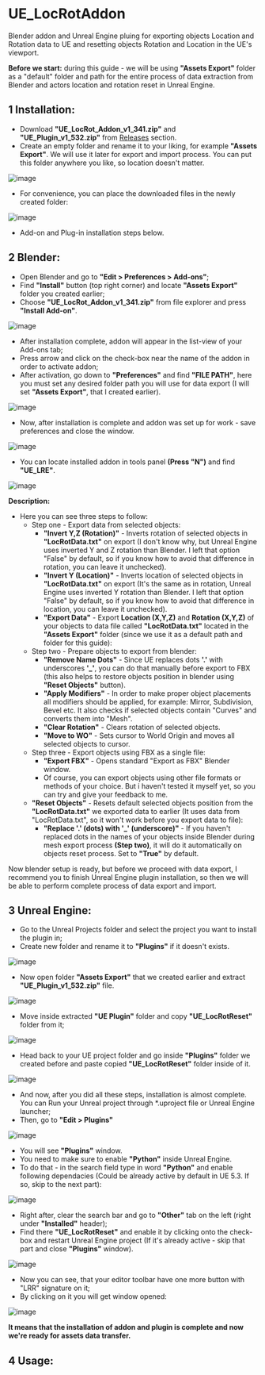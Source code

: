 # UE_LocRotAddon
Blender addon and Unreal Engine pluing for exporting objects Location and Rotation data to UE and resetting objects Rotation and Location in the UE's viewport.

**Before we start:** during this guide - we will be using **"Assets Export"** folder as a "default" folder and path for the entire process of data extraction from Blender and actors location and rotation reset in Unreal Engine.

## 1 Installation:
- Download **"UE_LocRot_Addon_v1_341.zip"** and **"UE_Plugin_v1_532.zip"** from [Releases](https://github.com/nineteenss/UE_LocRotAddon/releases) section.
- Create an empty folder and rename it to your liking, for example **"Assets Export"**. We will use it later for export and import process. You can put this folder anywhere you like, so location doesn't matter.

![image](https://github.com/nineteenss/UE_LocRotAddon_README_Assets/blob/main/folder_created.png?raw=true)

- For convenience, you can place the downloaded files in the newly created folder:

![image](https://github.com/nineteenss/UE_LocRotAddon_README_Assets/blob/main/folder_1.png?raw=true)

- Add-on and Plug-in installation steps below.

## 2 Blender:

- Open Blender and go to **"Edit > Preferences > Add-ons"**;
- Find **"Install"** button (top right corner) and locate **"Assets Export"** folder you created earlier;
- Choose **"UE_LocRot_Addon_v1_341.zip"** from file explorer and press **"Install Add-on"**.

![image](https://github.com/nineteenss/UE_LocRotAddon_README_Assets/blob/main/blender_addon_setup.png?raw=true)

- After installation complete, addon will appear in the list-view of your Add-ons tab;
- Press arrow and click on the check-box near the name of the addon in order to activate addon;
- After activation, go down to **"Preferences"** and find **"FILE PATH"**, here you must set any desired folder path you will use for data export (I will set **"Assets Export"**, that I created earlier).

![image](https://github.com/nineteenss/UE_LocRotAddon_README_Assets/blob/main/blender_addon_setup_1.png?raw=true)

- Now, after installation is complete and addon was set up for work - save preferences and close the window.

![image](https://github.com/nineteenss/UE_LocRotAddon_README_Assets/blob/main/blender_addon_setup_3.png?raw=true)

- You can locate installed addon in tools panel **(Press "N")** and find **"UE_LRE"**.

![image](https://github.com/nineteenss/UE_LocRotAddon_README_Assets/blob/main/addon_ui.png?raw=true)

**Description:**
- Here you can see three steps to follow:  
  - Step one - Export data from selected objects:
       - **"Invert Y,Z (Rotation)"** - Inverts rotation of selected objects in **"LocRotData.txt"** on export (I don't know why, but Unreal Engine uses inverted Y and Z rotation than Blender. I left that option "False" by default, so if you know how to avoid that difference in rotation, you can leave it unchecked).
       - **"Invert Y (Location)"** - Inverts location of selected objects in **"LocRotData.txt"** on export (It's the same as in rotation, Unreal Engine uses inverted Y rotation than Blender. I left that option "False" by default, so if you know how to avoid that difference in location, you can leave it unchecked).
       - **"Export Data"** - Export **Location (X,Y,Z)** and **Rotation (X,Y,Z)** of your objects to data file called **"LocRotData.txt"** located in the **"Assets Export"** folder (since we use it as a default path and folder for this guide):
  - Step two - Prepare objects to export from blender:    
       - **"Remove Name Dots"** - Since UE replaces dots **'.'** with underscores **'_'**, you can do that manually before export to FBX (this also helps to restore objects position in blender using **"Reset Objects"** button).
       - **"Apply Modifiers"** - In order to make proper object placements all modifiers should be applied, for example: Mirror, Subdivision, Bevel etc. It also checks if selected objects contain "Curves" and converts them into "Mesh".
       - **"Clear Rotation"** - Clears rotation of selected objects.
       - **"Move to WO"** - Sets cursor to World Origin and moves all selected objects to cursor.
  - Step three - Export objects using FBX as a single file:
       - **"Export FBX"** - Opens standard "Export as FBX" Blender window.
       - Of course, you can export objects using other file formats or methods of your choice. But i haven't tested it myself yet, so you can try and give your feedback to me.
  - **"Reset Objects"** - Resets default selected objects position from the **"LocRotData.txt"** we exported data to earlier (It uses data from "LocRotData.txt", so it won't work before you export data to file):
       - **"Replace '.' (dots) with '_' (underscore)"** - If you haven't replaced dots in the names of your objects inside Blender during mesh export process **(Step two)**, it will do it automatically on objects reset process. Set to **"True"** by default.

Now blender setup is ready, but before we proceed with data export, I recommend you to finish Unreal Engine plugin installation, so then we will be able to perform complete process of data export and import.

## 3 Unreal Engine:

- Go to the Unreal Projects folder and select the project you want to install the plugin in;
- Create new folder and rename it to **"Plugins"** if it doesn't exists.

![image](https://github.com/nineteenss/UE_LocRotAddon_README_Assets/blob/main/project_location_folder_creation.png?raw=true)

- Now open folder **"Assets Export"** that we created earlier and extract **"UE_Plugin_v1_532.zip"** file.

![image](https://github.com/nineteenss/UE_LocRotAddon_README_Assets/blob/main/plugin_extract.png?raw=true)

- Move inside extracted **"UE Plugin"** folder and copy **"UE_LocRotReset"** folder from it;

![image](https://github.com/nineteenss/UE_LocRotAddon_README_Assets/blob/main/copy_plugin.png?raw=true)

- Head back to your UE project folder and go inside **"Plugins"** folder we created before and paste copied **"UE_LocRotReset"** folder inside of it. 

![image](https://github.com/nineteenss/UE_LocRotAddon_README_Assets/blob/main/paste_plugin.png?raw=true)

- And now, after you did all these steps, installation is almost complete. You can Run your Unreal project through *.uproject file or Unreal Engine launcher;
- Then, go to **"Edit > Plugins"**

![image](https://github.com/nineteenss/UE_LocRotAddon_README_Assets/blob/main/unreal_edit_plugins.png?raw=true)

- You will see **"Plugins"** window.
- You need to make sure to enable **"Python"** inside Unreal Engine.
- To do that - in the search field type in word **"Python"** and enable following dependacies (Could be already active by default in UE 5.3. If so, skip to the next part):

![image](https://github.com/nineteenss/UE_LocRotAddon_README_Assets/blob/main/python_enable.png?raw=true)

- Right after, clear the search bar and go to **"Other"** tab on the left (right under **"Installed"** header);
- Find there **"UE_LocRotReset"** and enable it by clicking onto the check-box and restart Unreal Engine project (If it's already active - skip that part and close **"Plugins"** window).

![image](https://github.com/nineteenss/UE_LocRotAddon_README_Assets/blob/main/enable_plugin.png?raw=true)

- Now you can see, that your editor toolbar have one more button with "LRR" signature on it;
- By clicking on it you will get window opened:

![image](https://github.com/nineteenss/UE_LocRotAddon_README_Assets/blob/main/toolbar_icon.png?raw=true)

**It means that the installation of addon and plugin is complete and now we're ready for assets data transfer.**

## 4 Usage:

